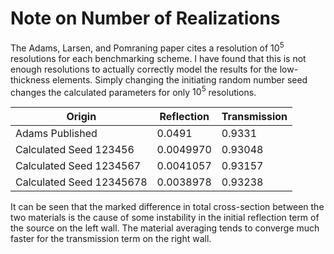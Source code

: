 # Note on Number of Realizations

The Adams, Larsen, and Pomraning paper cites a resolution of $10^5$ resolutions for each benchmarking scheme. I have found that this is not enough resolutions to actually correctly model the results for the low-thickness elements. Simply changing the initiating random number seed changes the calculated parameters for only $10^5$ resolutions.

Origin | Reflection | Transmission
--- | --- | ---
Adams Published | 0.0491 | 0.9331
Calculated Seed 123456 | 0.0049970 | 0.93048
Calculated Seed 1234567 | 0.0041057 | 0.93157
Calculated Seed 12345678 | 0.0038978 | 0.93238

It can be seen that the marked difference in total cross-section between the two materials is the cause of some instability in the initial reflection term of the source on the left wall. The material averaging tends to converge much faster for the transmission term on the right wall.
